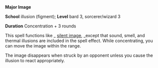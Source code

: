 **Major Image**

**School** illusion (figment); **Level** bard 3, sorcerer/wizard 3

**Duration** Concentration + 3 rounds

This spell functions like _ [silent image](silentImage.html#_silent-image), _except that sound, smell, and thermal illusions are included in the spell effect. While concentrating, you can move the image within the range.

The image disappears when struck by an opponent unless you cause the illusion to react appropriately.

